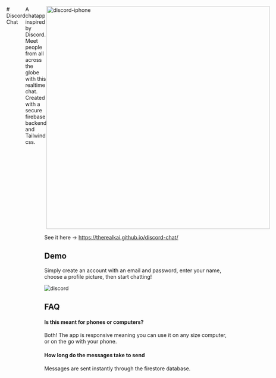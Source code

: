 
<div style="display: flex; justify-content: center">
  # Discord Chat

  <div>
  A chatapp inspired by Discord. Meet people from all across the globe
  with this realtime chat. Created with a secure firebase backend and Tailwind css. </div>

  <div style="display: flex; justify-content: center">
  <img src="https://user-images.githubusercontent.com/84258692/159142002-d265326f-6737-408f-8c3a-5b5d14fceda4.png" width="600px" alt="discord-iphone"/>
  </div>
  
</div>

See it here -> https://therealkai.github.io/discord-chat/

## Demo

Simply create an account with an email and password, enter your name, choose a profile 
picture, then start chatting!

![discord](https://user-images.githubusercontent.com/84258692/159142136-5f363d40-0a39-4a43-b0c2-22c3536266b8.gif)

## FAQ

#### Is this meant for phones or computers?

Both! The app is responsive meaning you can use it on any size computer, or on the go with your phone.

#### How long do the messages take to send

Messages are sent instantly through the firestore database.

